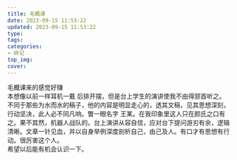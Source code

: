 ```yaml
---
title: 毛概课
date: 2023-09-15 11:53:22
updated: 2023-09-15 11:53:22
type:
tags:
categories:
- 碎记
top_img: 
cover: 
---
```

  毛概课来的感觉好赚<br/>
本想像以前一样耳机一戴 后排开摆，但是台上学生的演讲使我不由得颔首听之。不同于那些为水而水的稿子，他的内容是明显走心的，透其文稿，见其思想深刻，行动坚决，此人必不同凡响。瞥一眼名字 王某。在我印象里这人只在颜氏之口有之。果不其然，机器人战队的。台上演讲从容自信，应对台下提问游刃有余，逻辑清晰。文章一针见血，并以自身举例深度剖析自己，由己及人。有口才有思想有行动。很厉害这个人。<br/>
希望以后能有机会认识一下。<br/>